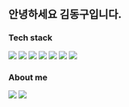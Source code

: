 <h2>안녕하세요 김동구입니다.</h2>

<h3>Tech stack</h3>
<div>
  <img src="https://img.shields.io/badge/HTML5-E34F26?style=for-the-badge&logo=HTML5&logoColor=white"/>
  <img src="https://img.shields.io/badge/CSS3-1572B6?style=for-the-badge&logo=CSS3&logoColor=white"/>
  <img src="https://img.shields.io/badge/JavaScript-F7DF1E?style=for-the-badge&logo=JavaScript&logoColor=white"/>
  <img src="https://img.shields.io/badge/-TypeScript-3178C6?style=for-the-badge&logo=TypeScript&logoColor=white"/>
  <img src="https://img.shields.io/badge/React-61DAFB?style=for-the-badge&logo=React&logoColor=white"/>
    <img src="https://img.shields.io/badge/Redux-764ABC?style=for-the-badge&logo=Redux&logoColor=white"/>
  <img src="https://img.shields.io/badge/styled--components-DB7093?style=for-the-badge&logo=styled-components&logoColor=white"/>
</div>

<h3>About me</h3>
<div>
  <img src="https://img.shields.io/badge/Gmail-EA4335?style=for-the-badge&logo=Gmail&logoColor=white"/>
  <a href="https://velog.io/@donggoo">
    <img src="https://img.shields.io/badge/Blog-20C997?style=for-the-badge&logo=Velog&logoColor=white"/>
  </a>
</div>
